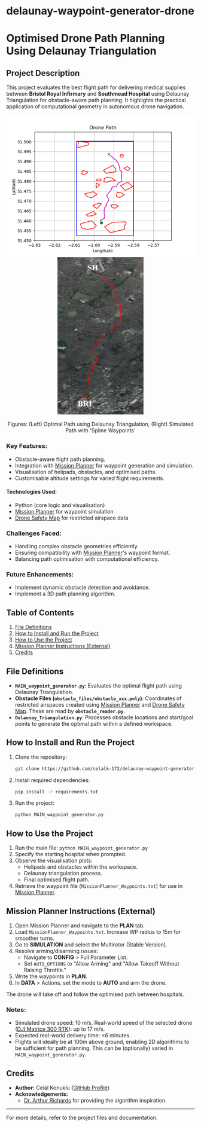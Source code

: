 # delaunay-waypoint-generator-drone
# Optimised Drone Path Planning Using Delaunay Triangulation

## Project Description
This project evaluates the best flight path for delivering medical supplies between **Bristol Royal Infirmary** and **Southmead Hospital** using Delaunay Triangulation for obstacle-aware path planning. It highlights the practical application of computational geometry in autonomous drone navigation. 

<!-- Display the images side by side -->
<div align="center">
  <img src="images/Resulting_Path.png" width="562" style="margin-right: 20px;" />
  <img src="images/MissionPlanner_simulation.png" width="230" />
</div>
<!-- Centralised figure description -->
<div align="center">
  <p>Figures: (Left) Optimal Path using Delaunay Triangulation, (Right) Simulated Path with 'Spline Waypoints'</p>
</div>


### Key Features:
- Obstacle-aware flight path planning.
- Integration with [Mission Planner](https://ardupilot.org/planner/) for waypoint generation and simulation.
- Visualisation of helipads, obstacles, and optimised paths.
- Customisable altitude settings for varied flight requirements.

#### Technologies Used:
- Python (core logic and visualisation)
- [Mission Planner](https://ardupilot.org/planner/) for waypoint simulation
- [Drone Safety Map](https://dronesafetymap.com/) for restricted airspace data

### Challenges Faced:
- Handling complex obstacle geometries efficiently.
- Ensuring compatibility with [Mission Planner](https://ardupilot.org/planner/)'s waypoint format.
- Balancing path optimisation with computational efficiency.

### Future Enhancements:
- Implement dynamic obstacle detection and avoidance.
- Implement a 3D path planning algorithm.

## Table of Contents
1. [File Definitions](#file-definitions)
2. [How to Install and Run the Project](#how-to-install-and-run-the-project)
3. [How to Use the Project](#how-to-use-the-project)
4. [Mission Planner Instructions (External)](#mission-planner-instructions-external)
5. [Credits](#credits)

## File Definitions
- **`MAIN_waypoint_generator.py`**: Evaluates the optimal flight path using Delaunay Triangulation.
- **Obstacle Files (`obstacle_files/obstacle_xxx.poly`)**: Coordinates of restricted airspaces created using [Mission Planner](https://ardupilot.org/planner/) and [Drone Safety Map](https://dronesafetymap.com/). These are read by **`obstacle_reader.py`**.
- **`Delaunay_Triangulation.py`**: Processes obstacle locations and start/goal points to generate the optimal path within a defined workspace.

## How to Install and Run the Project
1. Clone the repository:
   ```bash
   git clone https://github.com/celalk-172/delaunay-waypoint-generator
   ```
2. Install required dependencies:
   ```bash
   pip install -r requirements.txt
   ```
3. Run the project:
   ```bash
   python MAIN_waypoint_generator.py
   ```

## How to Use the Project
1. Run the main file: ```python MAIN_waypoint_generator.py```
2. Specify the starting hospital when prompted.
3. Observe the visualisation plots:
   - Helipads and obstacles within the workspace.
   - Delaunay triangulation process.
   - Final optimised flight path.
4. Retrieve the waypoint file (`MissionPlanner_Waypoints.txt`) for use in [Mission Planner](https://ardupilot.org/planner/).

## Mission Planner Instructions (External)
1. Open Mission Planner and navigate to the **PLAN** tab.
2. Load `MissionPlanner_Waypoints.txt`. Increase WP radius to 15m for smoother turns.
3. Go to **SIMULATION** and select the Multirotor (Stable Version).
4. Resolve arming/disarming issues:
   - Navigate to **CONFIG** > Full Parameter List.
   - Set `AUTO_OPTIONS` to "Allow Arming" and "Allow Takeoff Without Raising Throttle."
5. Write the waypoints in **PLAN**.
6. In **DATA** > Actions, set the mode to **AUTO** and arm the drone.

The drone will take off and follow the optimised path between hospitals.

### Notes:
- Simulated drone speed: 10 m/s. Real-world speed of the selected drone ([DJI Matrice 300 RTK](https://www.dji.com/uk/support/product/matrice-300)): up to 17 m/s.
- Expected real-world delivery time: <6 minutes.
- Flights will ideally be at 100m above ground, enabling 2D algorithms to be sufficient for path planning. This can be (optionally) varied in ```MAIN_waypoint_generator.py```. 

## Credits
- **Author:** Celal Konuklu ([GitHub Profile](https://github.com/celalk-172))
- **Acknowledgements:**
  - [Dr. Arthur Richards](https://github.com/arthurrichards77/smply) for providing the algorithm inspiration.

---

For more details, refer to the project files and documentation.

